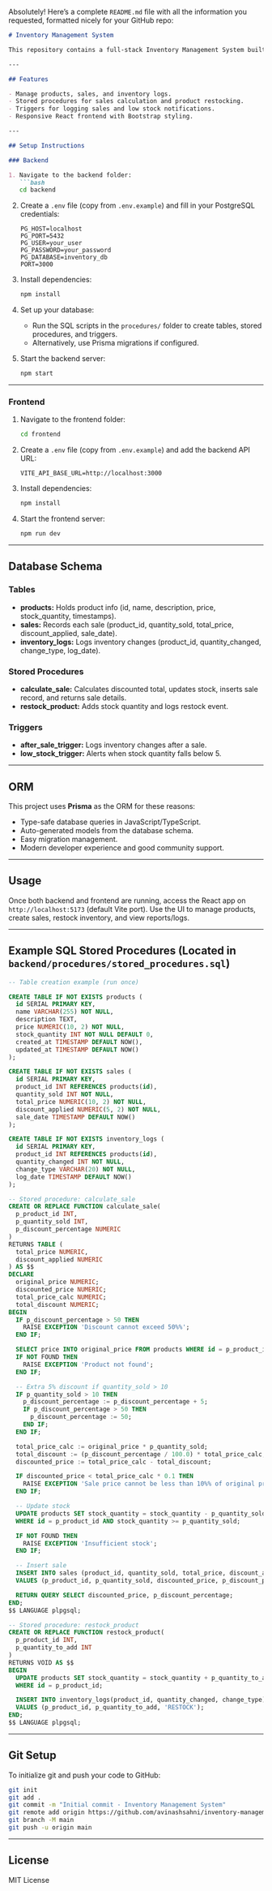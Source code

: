Absolutely! Here’s a complete `README.md` file with all the information you requested, formatted nicely for your GitHub repo:

````markdown
# Inventory Management System

This repository contains a full-stack Inventory Management System built with **Node.js**, **Express.js**, **PostgreSQL** (using Prisma ORM), and **React**.

---

## Features

- Manage products, sales, and inventory logs.
- Stored procedures for sales calculation and product restocking.
- Triggers for logging sales and low stock notifications.
- Responsive React frontend with Bootstrap styling.

---

## Setup Instructions

### Backend

1. Navigate to the backend folder:
   ```bash
   cd backend
````

2. Create a `.env` file (copy from `.env.example`) and fill in your PostgreSQL credentials:

   ```
   PG_HOST=localhost
   PG_PORT=5432
   PG_USER=your_user
   PG_PASSWORD=your_password
   PG_DATABASE=inventory_db
   PORT=3000
   ```

3. Install dependencies:

   ```bash
   npm install
   ```

4. Set up your database:

   * Run the SQL scripts in the `procedures/` folder to create tables, stored procedures, and triggers.
   * Alternatively, use Prisma migrations if configured.

5. Start the backend server:

   ```bash
   npm start
   ```

---

### Frontend

1. Navigate to the frontend folder:

   ```bash
   cd frontend
   ```

2. Create a `.env` file (copy from `.env.example`) and add the backend API URL:

   ```
   VITE_API_BASE_URL=http://localhost:3000
   ```

3. Install dependencies:

   ```bash
   npm install
   ```

4. Start the frontend server:

   ```bash
   npm run dev
   ```

---

## Database Schema

### Tables

* **products:** Holds product info (id, name, description, price, stock\_quantity, timestamps).
* **sales:** Records each sale (product\_id, quantity\_sold, total\_price, discount\_applied, sale\_date).
* **inventory\_logs:** Logs inventory changes (product\_id, quantity\_changed, change\_type, log\_date).

### Stored Procedures

* **calculate\_sale:** Calculates discounted total, updates stock, inserts sale record, and returns sale details.
* **restock\_product:** Adds stock quantity and logs restock event.

### Triggers

* **after\_sale\_trigger:** Logs inventory changes after a sale.
* **low\_stock\_trigger:** Alerts when stock quantity falls below 5.

---

## ORM

This project uses **Prisma** as the ORM for these reasons:

* Type-safe database queries in JavaScript/TypeScript.
* Auto-generated models from the database schema.
* Easy migration management.
* Modern developer experience and good community support.

---

## Usage

Once both backend and frontend are running, access the React app on `http://localhost:5173` (default Vite port). Use the UI to manage products, create sales, restock inventory, and view reports/logs.

---

## Example SQL Stored Procedures (Located in `backend/procedures/stored_procedures.sql`)

```sql
-- Table creation example (run once)

CREATE TABLE IF NOT EXISTS products (
  id SERIAL PRIMARY KEY,
  name VARCHAR(255) NOT NULL,
  description TEXT,
  price NUMERIC(10, 2) NOT NULL,
  stock_quantity INT NOT NULL DEFAULT 0,
  created_at TIMESTAMP DEFAULT NOW(),
  updated_at TIMESTAMP DEFAULT NOW()
);

CREATE TABLE IF NOT EXISTS sales (
  id SERIAL PRIMARY KEY,
  product_id INT REFERENCES products(id),
  quantity_sold INT NOT NULL,
  total_price NUMERIC(10, 2) NOT NULL,
  discount_applied NUMERIC(5, 2) NOT NULL,
  sale_date TIMESTAMP DEFAULT NOW()
);

CREATE TABLE IF NOT EXISTS inventory_logs (
  id SERIAL PRIMARY KEY,
  product_id INT REFERENCES products(id),
  quantity_changed INT NOT NULL,
  change_type VARCHAR(20) NOT NULL,
  log_date TIMESTAMP DEFAULT NOW()
);

-- Stored procedure: calculate_sale
CREATE OR REPLACE FUNCTION calculate_sale(
  p_product_id INT,
  p_quantity_sold INT,
  p_discount_percentage NUMERIC
)
RETURNS TABLE (
  total_price NUMERIC,
  discount_applied NUMERIC
) AS $$
DECLARE
  original_price NUMERIC;
  discounted_price NUMERIC;
  total_price_calc NUMERIC;
  total_discount NUMERIC;
BEGIN
  IF p_discount_percentage > 50 THEN
    RAISE EXCEPTION 'Discount cannot exceed 50%%';
  END IF;

  SELECT price INTO original_price FROM products WHERE id = p_product_id;
  IF NOT FOUND THEN
    RAISE EXCEPTION 'Product not found';
  END IF;

  -- Extra 5% discount if quantity_sold > 10
  IF p_quantity_sold > 10 THEN
    p_discount_percentage := p_discount_percentage + 5;
    IF p_discount_percentage > 50 THEN
      p_discount_percentage := 50;
    END IF;
  END IF;

  total_price_calc := original_price * p_quantity_sold;
  total_discount := (p_discount_percentage / 100.0) * total_price_calc;
  discounted_price := total_price_calc - total_discount;

  IF discounted_price < total_price_calc * 0.1 THEN
    RAISE EXCEPTION 'Sale price cannot be less than 10%% of original price';
  END IF;

  -- Update stock
  UPDATE products SET stock_quantity = stock_quantity - p_quantity_sold, updated_at = NOW()
  WHERE id = p_product_id AND stock_quantity >= p_quantity_sold;

  IF NOT FOUND THEN
    RAISE EXCEPTION 'Insufficient stock';
  END IF;

  -- Insert sale
  INSERT INTO sales (product_id, quantity_sold, total_price, discount_applied)
  VALUES (p_product_id, p_quantity_sold, discounted_price, p_discount_percentage);

  RETURN QUERY SELECT discounted_price, p_discount_percentage;
END;
$$ LANGUAGE plpgsql;

-- Stored procedure: restock_product
CREATE OR REPLACE FUNCTION restock_product(
  p_product_id INT,
  p_quantity_to_add INT
)
RETURNS VOID AS $$
BEGIN
  UPDATE products SET stock_quantity = stock_quantity + p_quantity_to_add, updated_at = NOW()
  WHERE id = p_product_id;

  INSERT INTO inventory_logs(product_id, quantity_changed, change_type)
  VALUES (p_product_id, p_quantity_to_add, 'RESTOCK');
END;
$$ LANGUAGE plpgsql;
```

---

## Git Setup

To initialize git and push your code to GitHub:

```bash
git init
git add .
git commit -m "Initial commit - Inventory Management System"
git remote add origin https://github.com/avinashsahni/inventory-management-system.git
git branch -M main
git push -u origin main
```

---

## License

MIT License


